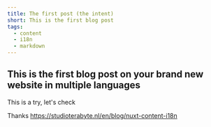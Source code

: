 ```yaml
---
title: The first post (the intent)
short: This is the first blog post
tags:
  - content
  - i18n
  - markdown
---
```

## This is the first blog post on your brand new website in multiple languages

This is a try, let's check

Thanks https://studioterabyte.nl/en/blog/nuxt-content-i18n